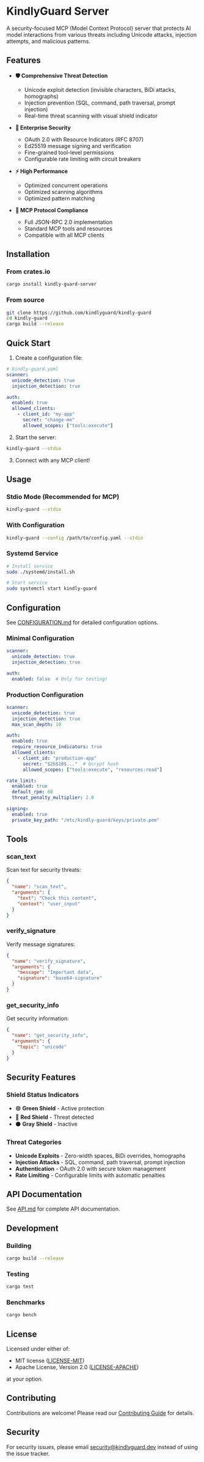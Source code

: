 # KindlyGuard Server

A security-focused MCP (Model Context Protocol) server that protects AI model interactions from various threats including Unicode attacks, injection attempts, and malicious patterns.

## Features

- **🛡️ Comprehensive Threat Detection**
  - Unicode exploit detection (invisible characters, BiDi attacks, homographs)
  - Injection prevention (SQL, command, path traversal, prompt injection)
  - Real-time threat scanning with visual shield indicator

- **🔐 Enterprise Security**
  - OAuth 2.0 with Resource Indicators (RFC 8707)
  - Ed25519 message signing and verification
  - Fine-grained tool-level permissions
  - Configurable rate limiting with circuit breakers

- **⚡ High Performance**
  - Optimized concurrent operations
  - Optimized scanning algorithms
  - Optimized pattern matching

- **🎯 MCP Protocol Compliance**
  - Full JSON-RPC 2.0 implementation
  - Standard MCP tools and resources
  - Compatible with all MCP clients

## Installation

### From crates.io
```bash
cargo install kindly-guard-server
```

### From source
```bash
git clone https://github.com/kindlyguard/kindly-guard
cd kindly-guard
cargo build --release
```

## Quick Start

1. Create a configuration file:
```yaml
# kindly-guard.yaml
scanner:
  unicode_detection: true
  injection_detection: true

auth:
  enabled: true
  allowed_clients:
    - client_id: "my-app"
      secret: "change-me"
      allowed_scopes: ["tools:execute"]
```

2. Start the server:
```bash
kindly-guard --stdio
```

3. Connect with any MCP client!

## Usage

### Stdio Mode (Recommended for MCP)
```bash
kindly-guard --stdio
```

### With Configuration
```bash
kindly-guard --config /path/to/config.yaml --stdio
```

### Systemd Service
```bash
# Install service
sudo ./systemd/install.sh

# Start service
sudo systemctl start kindly-guard
```

## Configuration

See [CONFIGURATION.md](https://github.com/kindlyguard/kindly-guard/blob/main/docs/CONFIGURATION.md) for detailed configuration options.

### Minimal Configuration
```yaml
scanner:
  unicode_detection: true
  injection_detection: true

auth:
  enabled: false  # Only for testing!
```

### Production Configuration
```yaml
scanner:
  unicode_detection: true
  injection_detection: true
  max_scan_depth: 10

auth:
  enabled: true
  require_resource_indicators: true
  allowed_clients:
    - client_id: "production-app"
      secret: "$2b$10$..."  # bcrypt hash
      allowed_scopes: ["tools:execute", "resources:read"]

rate_limit:
  enabled: true
  default_rpm: 60
  threat_penalty_multiplier: 2.0

signing:
  enabled: true
  private_key_path: "/etc/kindly-guard/keys/private.pem"
```

## Tools

### scan_text
Scan text for security threats:
```json
{
  "name": "scan_text",
  "arguments": {
    "text": "Check this content",
    "context": "user_input"
  }
}
```

### verify_signature
Verify message signatures:
```json
{
  "name": "verify_signature",
  "arguments": {
    "message": "Important data",
    "signature": "base64-signature"
  }
}
```

### get_security_info
Get security information:
```json
{
  "name": "get_security_info",
  "arguments": {
    "topic": "unicode"
  }
}
```

## Security Features

### Shield Status Indicators
- 🟢 **Green Shield** - Active protection
- 🔴 **Red Shield** - Threat detected
- ⚫ **Gray Shield** - Inactive

### Threat Categories
- **Unicode Exploits** - Zero-width spaces, BiDi overrides, homographs
- **Injection Attacks** - SQL, command, path traversal, prompt injection
- **Authentication** - OAuth 2.0 with secure token management
- **Rate Limiting** - Configurable limits with automatic penalties

## API Documentation

See [API.md](https://github.com/kindlyguard/kindly-guard/blob/main/docs/API.md) for complete API documentation.

## Development

### Building
```bash
cargo build --release
```

### Testing
```bash
cargo test
```

### Benchmarks
```bash
cargo bench
```

## License

Licensed under either of:
- MIT license ([LICENSE-MIT](LICENSE-MIT))
- Apache License, Version 2.0 ([LICENSE-APACHE](LICENSE-APACHE))

at your option.

## Contributing

Contributions are welcome! Please read our [Contributing Guide](CONTRIBUTING.md) for details.

## Security

For security issues, please email security@kindlyguard.dev instead of using the issue tracker.
